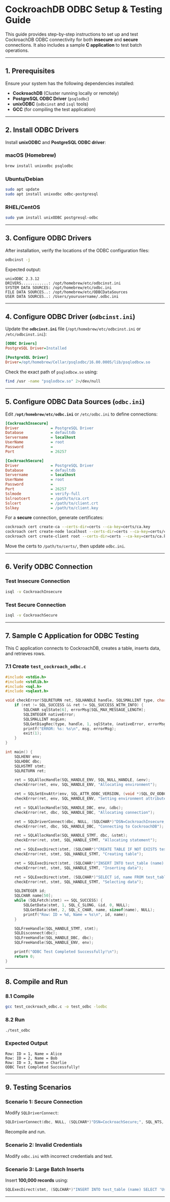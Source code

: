 # **CockroachDB ODBC Setup & Testing Guide**

This guide provides step-by-step instructions to set up and test CockroachDB ODBC connectivity for both **insecure** and **secure** connections. It also includes a sample **C application** to test batch operations.

---

## **1. Prerequisites**
Ensure your system has the following dependencies installed:

- **CockroachDB** (Cluster running locally or remotely)
- **PostgreSQL ODBC Driver** (`psqlodbc`)
- **unixODBC** (`odbcinst` and `isql` tools)
- **GCC** (for compiling the test application)

---

## **2. Install ODBC Drivers**
Install **unixODBC** and **PostgreSQL ODBC driver**:

### **macOS (Homebrew)**
```sh
brew install unixodbc psqlodbc
```

### **Ubuntu/Debian**
```sh
sudo apt update
sudo apt install unixodbc odbc-postgresql
```

### **RHEL/CentOS**
```sh
sudo yum install unixODBC postgresql-odbc
```

---

## **3. Configure ODBC Drivers**
After installation, verify the locations of the ODBC configuration files:

```sh
odbcinst -j
```

Expected output:
```
unixODBC 2.3.12
DRIVERS............: /opt/homebrew/etc/odbcinst.ini
SYSTEM DATA SOURCES: /opt/homebrew/etc/odbc.ini
FILE DATA SOURCES..: /opt/homebrew/etc/ODBCDataSources
USER DATA SOURCES..: /Users/yourusername/.odbc.ini
```

---

## **4. Configure ODBC Driver (`odbcinst.ini`)**
Update the **`odbcinst.ini`** file (`/opt/homebrew/etc/odbcinst.ini` or `/etc/odbcinst.ini`):

```ini
[ODBC Drivers]
PostgreSQL Driver=Installed

[PostgreSQL Driver]
Driver=/opt/homebrew/Cellar/psqlodbc/16.00.0005/lib/psqlodbcw.so
```

Check the exact path of `psqlodbcw.so` using:
```sh
find /usr -name "psqlodbcw.so" 2>/dev/null
```

---

## **5. Configure ODBC Data Sources (`odbc.ini`)**
Edit **`/opt/homebrew/etc/odbc.ini`** or `/etc/odbc.ini` to define connections:

```ini
[CockroachInsecure]
Driver              = PostgreSQL Driver
Database            = defaultdb
Servername          = localhost
UserName            = root
Password            =
Port                = 26257

[CockroachSecure]
Driver              = PostgreSQL Driver
Database            = defaultdb
Servername          = localhost
UserName            = root
Password            =
Port                = 26257
Sslmode             = verify-full
Sslrootcert         = /path/to/ca.crt
Sslcert             = /path/to/client.crt
Sslkey              = /path/to/client.key
```

For a **secure** connection, generate certificates:
```sh
cockroach cert create-ca --certs-dir=certs --ca-key=certs/ca.key
cockroach cert create-node localhost --certs-dir=certs --ca-key=certs/ca.key
cockroach cert create-client root --certs-dir=certs --ca-key=certs/ca.key
```

Move the certs to `/path/to/certs/`, then update `odbc.ini`.

---

## **6. Verify ODBC Connection**
### **Test Insecure Connection**
```sh
isql -v CockroachInsecure
```

### **Test Secure Connection**
```sh
isql -v CockroachSecure
```

---

## **7. Sample C Application for ODBC Testing**
This C application connects to CockroachDB, creates a table, inserts data, and retrieves rows.

### **7.1 Create `test_cockroach_odbc.c`**
```c
#include <stdio.h>
#include <stdlib.h>
#include <sql.h>
#include <sqlext.h>

void checkError(SQLRETURN ret, SQLHANDLE handle, SQLSMALLINT type, char *msg) {
    if (ret != SQL_SUCCESS && ret != SQL_SUCCESS_WITH_INFO) {
        SQLCHAR sqlState[6], errorMsg[SQL_MAX_MESSAGE_LENGTH];
        SQLINTEGER nativeError;
        SQLSMALLINT msgLen;
        SQLGetDiagRec(type, handle, 1, sqlState, &nativeError, errorMsg, sizeof(errorMsg), &msgLen);
        printf("ERROR: %s: %s\n", msg, errorMsg);
        exit(1);
    }
}

int main() {
    SQLHENV env;
    SQLHDBC dbc;
    SQLHSTMT stmt;
    SQLRETURN ret;

    ret = SQLAllocHandle(SQL_HANDLE_ENV, SQL_NULL_HANDLE, &env);
    checkError(ret, env, SQL_HANDLE_ENV, "Allocating environment");

    ret = SQLSetEnvAttr(env, SQL_ATTR_ODBC_VERSION, (void *)SQL_OV_ODBC3, 0);
    checkError(ret, env, SQL_HANDLE_ENV, "Setting environment attributes");

    ret = SQLAllocHandle(SQL_HANDLE_DBC, env, &dbc);
    checkError(ret, dbc, SQL_HANDLE_DBC, "Allocating connection");

    ret = SQLDriverConnect(dbc, NULL, (SQLCHAR*)"DSN=CockroachInsecure;", SQL_NTS, NULL, 0, NULL, SQL_DRIVER_NOPROMPT);
    checkError(ret, dbc, SQL_HANDLE_DBC, "Connecting to CockroachDB");

    ret = SQLAllocHandle(SQL_HANDLE_STMT, dbc, &stmt);
    checkError(ret, stmt, SQL_HANDLE_STMT, "Allocating statement");

    ret = SQLExecDirect(stmt, (SQLCHAR*)"CREATE TABLE IF NOT EXISTS test_table (id SERIAL PRIMARY KEY, name STRING);", SQL_NTS);
    checkError(ret, stmt, SQL_HANDLE_STMT, "Creating table");

    ret = SQLExecDirect(stmt, (SQLCHAR*)"INSERT INTO test_table (name) VALUES ('Alice'), ('Bob'), ('Charlie');", SQL_NTS);
    checkError(ret, stmt, SQL_HANDLE_STMT, "Inserting data");

    ret = SQLExecDirect(stmt, (SQLCHAR*)"SELECT id, name FROM test_table;", SQL_NTS);
    checkError(ret, stmt, SQL_HANDLE_STMT, "Selecting data");

    SQLINTEGER id;
    SQLCHAR name[50];
    while (SQLFetch(stmt) == SQL_SUCCESS) {
        SQLGetData(stmt, 1, SQL_C_SLONG, &id, 0, NULL);
        SQLGetData(stmt, 2, SQL_C_CHAR, name, sizeof(name), NULL);
        printf("Row: ID = %d, Name = %s\n", id, name);
    }

    SQLFreeHandle(SQL_HANDLE_STMT, stmt);
    SQLDisconnect(dbc);
    SQLFreeHandle(SQL_HANDLE_DBC, dbc);
    SQLFreeHandle(SQL_HANDLE_ENV, env);

    printf("ODBC Test Completed Successfully!\n");
    return 0;
}
```

---

## **8. Compile and Run**
### **8.1 Compile**
```sh
gcc test_cockroach_odbc.c -o test_odbc -lodbc
```

### **8.2 Run**
```sh
./test_odbc
```

### **Expected Output**
```
Row: ID = 1, Name = Alice
Row: ID = 2, Name = Bob
Row: ID = 3, Name = Charlie
ODBC Test Completed Successfully!
```

---

## **9. Testing Scenarios**
### **Scenario 1: Secure Connection**
Modify `SQLDriverConnect`:
```c
SQLDriverConnect(dbc, NULL, (SQLCHAR*)"DSN=CockroachSecure;", SQL_NTS, NULL, 0, NULL, SQL_DRIVER_NOPROMPT);
```
Recompile and run.

### **Scenario 2: Invalid Credentials**
Modify `odbc.ini` with incorrect credentials and test.

### **Scenario 3: Large Batch Inserts**
Insert **100,000 records** using:
```c
SQLExecDirect(stmt, (SQLCHAR*)"INSERT INTO test_table (name) SELECT 'User_' || generate_series FROM generate_series(1, 100000);", SQL_NTS);
```

---